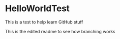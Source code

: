 # HelloWorldTest
This is a test to help learn GitHub stuff

This is the edited readme to see how branching works
